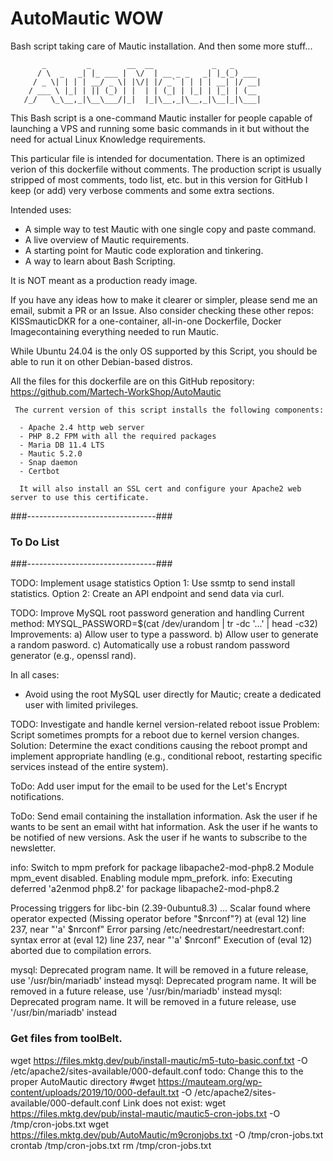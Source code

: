 # AutoMautic WOW
Bash script taking care of Mautic installation.
And then some more stuff...
```
       _         _        __  __             _   _       
      / \  _   _| |_ ___ |  \/  | __ _ _   _| |_(_) ___
     / _ \| | | | __/ _ \| |\/| |/ _` | | | | __| |/ __|
    / ___ \ |_| | || (_) | |  | | (_| | |_| | |_| | (__ 
   /_/   \_\__,_|\__\___/|_|  |_|\__,_|\__,_|\__|_|\___|

```
 This Bash script is a one-command Mautic installer for people capable of launching a VPS
 and running some basic commands in it but without the need for actual Linux Knowledge requirements.

 This particular file is intended for documentation.
 There is an optimized verion of this dockerfile without comments.
 The production script is usually stripped of most comments, todo list, etc. but in this version
 for GitHub I keep (or add) very verbose comments and some extra sections.

 Intended uses:
 - A simple way to test Mautic with one single copy and paste command.
 - A live overview of Mautic requirements.
 - A starting point for Mautic code exploration and tinkering.
 - A way to learn about Bash Scripting.

 It is NOT meant as a production ready image.

 If you have any ideas how to make it clearer or simpler, please send me an email, submit a PR or an Issue.
 Also consider checking these other repos:
 KISSmauticDKR for a one-container, all-in-one Dockerfile, Docker Imagecontaining everything needed to run Mautic.

 While Ubuntu 24.04 is the only OS supported by this Script, you should be able to run it on other Debian-based distros.

 All the files for this dockerfile are on this GitHub repository:
 https://github.com/Martech-WorkShop/AutoMautic



     The current version of this script installs the following components:

      - Apache 2.4 http web server
      - PHP 8.2 FPM with all the required packages
      - Maria DB 11.4 LTS
      - Mautic 5.2.0
      - Snap daemon
      - Certbot

      It will also install an SSL cert and configure your Apache2 web server to use this certificate.



###--------------------------------###
###           To Do List           ###
###--------------------------------###

 TODO: Implement usage statistics
   Option 1: Use ssmtp to send install statistics.
   Option 2: Create an API endpoint and send data via curl.

 TODO:  Improve MySQL root password generation and handling
   Current method: MYSQL_PASSWORD=\$(cat /dev/urandom | tr -dc '...' | head -c32)
   Improvements:
       a) Allow user to type a password.
       b) Allow user to generate a random pasword.
       c) Automatically use a robust random password generator (e.g., openssl rand).

   In all cases:
- Avoid using the root MySQL user directly for Mautic; create a dedicated user with limited privileges.

 TODO: Investigate and handle kernel version-related reboot issue
   Problem: Script sometimes prompts for a reboot due to kernel version changes.
   Solution:  Determine the exact conditions causing the reboot prompt and implement appropriate handling (e.g., conditional reboot, restarting specific services instead of the entire system).

 ToDo: Add user imput for the email to be used for the Let's Encrypt notifications.

ToDo: Send email containing the installation information.
Ask the user if he wants to be sent an email witht hat information.
Ask the user if he wants to be notified of new versions.
Ask the user if he wants to subscribe to the newsletter.


info: Switch to mpm prefork for package libapache2-mod-php8.2
Module mpm_event disabled.
Enabling module mpm_prefork.
info: Executing deferred 'a2enmod php8.2' for package libapache2-mod-php8.2

Processing triggers for libc-bin (2.39-0ubuntu8.3) ...
Scalar found where operator expected (Missing operator before "$nrconf"?) at (eval 12) line 237, near "'a'
$nrconf"
Error parsing /etc/needrestart/needrestart.conf: syntax error at (eval 12) line 237, near "'a'
$nrconf"
Execution of (eval 12) aborted due to compilation errors.


mysql: Deprecated program name. It will be removed in a future release, use '/usr/bin/mariadb' instead
mysql: Deprecated program name. It will be removed in a future release, use '/usr/bin/mariadb' instead
mysql: Deprecated program name. It will be removed in a future release, use '/usr/bin/mariadb' instead


 ### Get files from toolBelt.

wget https://files.mktg.dev/pub/install-mautic/m5-tuto-basic.conf.txt -O /etc/apache2/sites-available/000-default.conf
todo: Change this to the proper AutoMautic directory #wget https://mauteam.org/wp-content/uploads/2019/10/000-default.txt -O /etc/apache2/sites-available/000-default.conf
Link does not exist: wget https://files.mktg.dev/pub/instal-mautic/mautic5-cron-jobs.txt -O /tmp/cron-jobs.txt
wget https://files.mktg.dev/pub/AutoMautic/m9cronjobs.txt -O /tmp/cron-jobs.txt
crontab /tmp/cron-jobs.txt
rm /tmp/cron-jobs.txt


